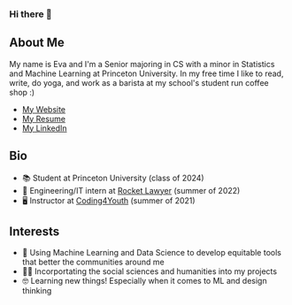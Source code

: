 ### Hi there 👋

<!--
**evavesely/evavesely** is a ✨ _special_ ✨ repository because its `README.md` (this file) appears on your GitHub profile.

Here are some ideas to get you started:

- 🔭 I’m currently working on ...
- 🌱 I’m currently learning ...
- 👯 I’m looking to collaborate on ...
- 🤔 I’m looking for help with ...
- 💬 Ask me about ...
- 📫 How to reach me: ...
- 😄 Pronouns: ...
- ⚡ Fun fact: ...
-->

## About Me
My name is Eva and I'm a Senior majoring in CS with a minor in Statistics and Machine Learning at Princeton University. In my free time I like to read, write, do yoga, and work as a barista at my school's student run coffee shop :)

- [My Website](https://evavesely.vercel.app/)
- [My Resume](https://drive.google.com/file/d/1VUHL5nbnKMk1zi_MVFc1TDIkxQ9o1Kha/view?usp=share_link)
- [My LinkedIn](https://www.linkedin.com/in/eva-vesely-17a275204/)

## Bio
- :books: Student at Princeton University (class of 2024)
- :rocket: Engineering/IT intern at [Rocket Lawyer](https://www.rocketlawyer.com/) (summer of 2022)
- :desktop_computer: Instructor at [Coding4Youth](https://www.coding4youth.org/welcome) (summer of 2021)

## Interests
- :brain: Using Machine Learning and Data Science to develop equitable tools that better the communities around me
- :woman_artist: Incorportating the social sciences and humanities into my projects
- :nerd_face: Learning new things! Especially when it comes to ML and design thinking 







